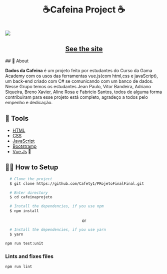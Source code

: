 
<h1 align="center">
  <p>☕Cafeina Project ☕</p>
</h1>
<h1>
  <img 
    src="https://s10.gifyu.com/images/GIF-Projeto.gif"
  />
</h1>

<h2 align="center">
  <a href="http://150.230.69.203/" target="_blank">See the site</a>
</h2>
## 🧾 About

**Dados da Cafeina** é um projeto feito por estudantes do Curso da Gama Academy com os usos das ferramentas vue.js(com html,css e javaScript), um back-end criado com C# se comunicando com um banco de dados. Nesse Grupo temos os estudantes Jean Paulo, Vitor Bandeira, Adriano Siqueira, Breno Xavier, Aline Rosa e Fabricio Santos, todos de alguma forma contribuiram para esse projeto está completo, agradeço a todos pelo empenho e dedicação. 

## 🔧 Tools

- [HTML](https://vuejs.org/)
- [CSS](https://www.w3.org/Style/CSS/Overview.en.html)
- [JavaScript](https://www.javascript.com/)
- [Bootstramp](https://getbootstrap.com/)
- [Vue.Js](https://vuejs.org/) 💚

## 👨‍💻 How to Setup

```bash
  # Clone the project
  $ git clone https://github.com/Cafety1/PRojetoFinalFinal.git
```
```bash
  # Enter directory
  $ cd cafeinaprojeto
```

```bash
  # Install the dependencies, if you use npm
  $ npm install
```
<p align="center">or</p>

```bash
  # Install the dependencies, if you use yarn
  $ yarn
```



```bash
npm run test:unit
```

### Lints and fixes files
```bash
npm run lint
```
